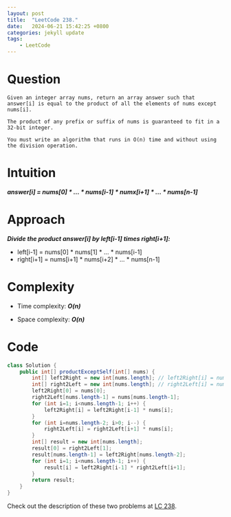 ```yaml
---
layout: post
title:  "LeetCode 238."
date:   2024-06-21 15:42:25 +0800
categories: jekyll update
tags: 
    - LeetCode
---
```

# Question
```
Given an integer array nums, return an array answer such that answer[i] is equal to the product of all the elements of nums except nums[i].

The product of any prefix or suffix of nums is guaranteed to fit in a 32-bit integer.

You must write an algorithm that runs in O(n) time and without using the division operation.
```
# Intuition
***answer[i] = nums[0] * ... * nums[i-1] * numx[i+1] * ... * nums[n-1]***

# Approach
***Divide the product answer[i] by left[i-1] times right[i+1]:***
- left[i-1] = nums[0] * nums[1] * ... * nums[i-1]
- right[i+1] = nums[i+1] * nums[i+2] * ... * nums[n-1]

# Complexity
- Time complexity: ***O(n)***

- Space complexity: ***O(n)***

# Code
```java
class Solution {
    public int[] productExceptSelf(int[] nums) {
        int[] left2Right = new int[nums.length]; // left2Right[i] = nums[0]*nums[1]*...*nums[i]
        int[] right2Left = new int[nums.length]; // right2Left[i] = nums[i]*nums[i+1]*...*nums[nums.length-1]
        left2Right[0] = nums[0];
        right2Left[nums.length-1] = nums[nums.length-1];
        for (int i=1; i<nums.length-1; i++) {
            left2Right[i] = left2Right[i-1] * nums[i];
        }
        for (int i=nums.length-2; i>0; i--) {
            right2Left[i] = right2Left[i+1] * nums[i];
        }
        int[] result = new int[nums.length];
        result[0] = right2Left[1];
        result[nums.length-1] = left2Right[nums.length-2];
        for (int i=1; i<nums.length-1; i++) {
            result[i] = left2Right[i-1] * right2Left[i+1];
        }
        return result;
    }
}
```


Check out the description of these two problems at [LC 238][LC-238].

[LC-238]: https://leetcode.com/problems/product-of-array-except-self/description
